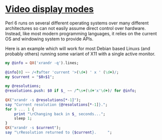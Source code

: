 [1]: https://rosettacode.org/wiki/Video_display_modes

# [Video display modes][1]

Perl 6 runs on several different operating systems over many different architectures so can not easily assume direct control over hardware. Instead, like most modern programming languages, it relies on the current OS and windowing system to provide APIs.



Here is an example which will work for most Debian based Linuxs (and probably others) running some variant of X11 with a single active monitor.

```raku
my @info = QX('xrandr -q').lines;
 
@info[0] ~~ /<?after 'current '>(\d+) ' x ' (\d+)/;
my $current = "$0x$1";
 
my @resolutions;
@resolutions.push: $0 if $_ ~~ /^\s+(\d+'x'\d+)/ for @info;
 
QX("xrandr -s @resolutions[*-1]");
say "Current resolution {@resolutions[*-1]}.";
for 9 ... 1 {
    print "\rChanging back in $_ seconds...";
    sleep 1;
}
QX("xrandr -s $current");
say "\rResolution returned to {$current}.     ";
```